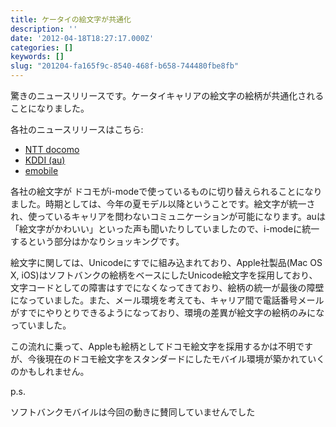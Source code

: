 ```yaml
---
title: ケータイの絵文字が共通化
description: ''
date: '2012-04-18T18:27:17.000Z'
categories: []
keywords: []
slug: "201204-fa165f9c-8540-468f-b658-744480fbe8fb"
---
```

驚きのニュースリリースです。ケータイキャリアの絵文字の絵柄が共通化されることになりました。

各社のニュースリリースはこちら:

*   [NTT docomo](http://www.nttdocomo.co.jp/info/news_release/2012/04/18_01.html)
*   [KDDI (au)](http://www.kddi.com/corporate/news_release/2012/0418c/index.html)
*   [emobile](http://www.eaccess.net/cgi-bin/press.cgi?id=1281)

各社の絵文字が ドコモがi-modeで使っているものに切り替えられることになりました。時期としては、今年の夏モデル以降ということです。絵文字が統一され、使っているキャリアを問わないコミュニケーションが可能になります。auは「絵文字がかわいい」といった声も聞いたりしていましたので、i-modeに統一するという部分はかなりショッキングです。

絵文字に関しては、Unicodeにすでに組み込まれており、Apple社製品(Mac OS X, iOS)はソフトバンクの絵柄をベースにしたUnicode絵文字を採用しており、文字コードとしての障害はすでになくなってきており、絵柄の統一が最後の障壁になっていました。また、メール環境を考えても、キャリア間で電話番号メールがすでにやりとりできるようになっており、環境の差異が絵文字の絵柄のみになっていました。

この流れに乗って、Appleも絵柄としてドコモ絵文字を採用するかは不明ですが、今後現在のドコモ絵文字をスタンダードにしたモバイル環境が築かれていくのかもしれません。

p.s.  
  
ソフトバンクモバイルは今回の動きに賛同していませんでした